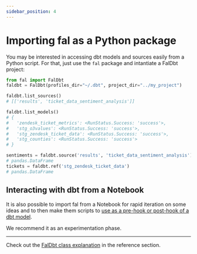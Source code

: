 ```yaml
---
sidebar_position: 4
---
```


# Importing fal as a Python package

You may be interested in accessing dbt models and sources easily from a Python script.
For that, just use the `fal` package and intantiate a FalDbt project:

```py
from fal import FalDbt
faldbt = FalDbt(profiles_dir="~/.dbt", project_dir="../my_project")

faldbt.list_sources()
# [['results', 'ticket_data_sentiment_analysis']]

faldbt.list_models()
# {
#   'zendesk_ticket_metrics': <RunStatus.Success: 'success'>,
#   'stg_o3values': <RunStatus.Success: 'success'>,
#   'stg_zendesk_ticket_data': <RunStatus.Success: 'success'>,
#   'stg_counties': <RunStatus.Success: 'success'>
# }

sentiments = faldbt.source('results', 'ticket_data_sentiment_analysis')
# pandas.DataFrame
tickets = faldbt.ref('stg_zendesk_ticket_data')
# pandas.DataFrame
```

##  Interacting with dbt from a Notebook

It is also possible to import fal from a Notebook for rapid iteration on some ideas and to then make them scripts to [use as a pre-hook or post-hook of a dbt model](fal-cli/index.md).

We recommend it as an experimentation phase.

*****

Check out the [FalDbt class explanation](../reference/faldbt-class-object.md) in the reference section.
